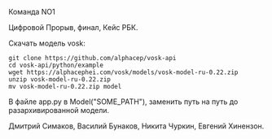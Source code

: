 Команда NO1

Цифровой Прорыв, финал, Кейс РБК.

Скачать модель vosk:
```
git clone https://github.com/alphacep/vosk-api
cd vosk-api/python/example
wget https://alphacephei.com/vosk/models/vosk-model-ru-0.22.zip
unzip vosk-model-ru-0.22.zip
mv vosk-model-ru-0.22.zip model
```
В файле app.py в Model("SOME_PATH"), заменить путь на путь до разархивированной модели.

Дмитрий Симаков, Василий Бунаков, Никита Чуркин, Евгений Хинензон.
